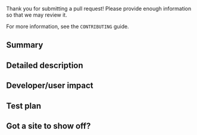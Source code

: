 Thank you for submitting a pull request! Please provide enough information so
that we may review it.

For more information, see the `CONTRIBUTING` guide.

## Summary

<!-- Summary of the PR; please link to any issue(s) that this solves -->

## Detailed description

<!--
 Please explain what this PR does and how it does it, and provide examples
 of how it would be used in a template or entry or how it fixes existing behavior
-->

## Developer/user impact

<!--
 Does this change affect any existing behavior or the way that users deploy
 their sites? If so, please describe these changes and how a user might need
 to act in response.
-->

## Test plan

<!--
 How did you test this change? How might someone else test it to
 verify it?
-->

## Got a site to show off?

<!-- If so, link to it here! -->
